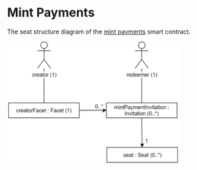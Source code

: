 # Mint Payments
The seat structure diagram of the [mint payments](https://docs.agoric.com/guides/zoe/contracts/mint-payments.html) smart contract.

<img src="https://raw.githubusercontent.com/IlyasMercan/AgoricPatterns/main/docs/seatStructureDiagrams/images/mintPayment.PNG" width="400">